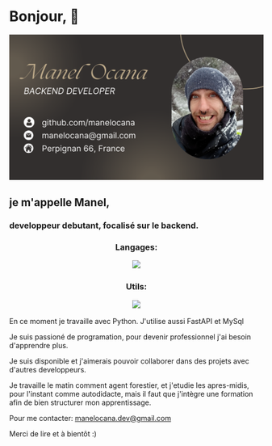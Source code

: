 # Bonjour, 👋





<p align="Center">
  <a href=''>
    <img src='https://github.com/manelocana/Manelocana/blob/main/Manel%20Ocana%20DEV%20Card.png' />
  </a>
</p>


## je m'appelle Manel,
### developpeur debutant, focalisé sur le backend.


<!-- Tech Stack --> 
<h3 align="Center">Langages:</h3>  
<p align="Center">
  <a href='https://skillicons.dev'>
    <img src='https://skillicons.dev/icons?i=python,fastapi,mysql )](https://skillicons.dev' style='height: 4rem'/>
  </a>
</p>


<!-- Tech Stack --> 
<h3 align="Center">Utils:</h3>  
<p align="Center">
  <a href='https://skillicons.dev'>
    <img src='https://skillicons.dev/icons?i=git,github,linux,debian,bash,md,vscode)](https://skillicons.dev' style='height: 4rem'/>
  </a>
</p>


En ce moment je travaille avec Python.
J'utilise aussi FastAPI et MySql

Je suis passioné de programation, pour devenir professionnel j'ai besoin d'apprendre plus.

Je suis disponible et j'aimerais pouvoir collaborer dans des projets avec d'autres developpeurs.

Je travaille le matin comment agent forestier, et j'etudie les apres-midis, pour l'instant comme autodidacte, mais il  faut que j'intègre une formation afin de bien structurer mon apprentissage.

Pour me contacter:  manelocana.dev@gmail.com

Merci de lire et à bientôt :)  


<!--
**manelocana/Manelocana** is a ✨ _special_ ✨ repository because its `README.md` (this file) appears on your GitHub profile.

Here are some ideas to get you started:

- 🔭 I’m currently working on ...
- 🌱 I’m currently learning ...
- 👯 I’m looking to collaborate on ...
- 🤔 I’m looking for help with ...
- 💬 Ask me about ...
- 📫 How to reach me: manelocana.dev@gmail.com  
- 😄 Pronouns: ...
- ⚡ Fun fact: ...
-->
